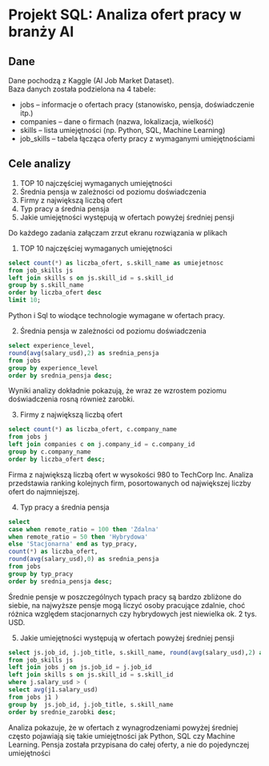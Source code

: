 # Projekt SQL: Analiza ofert pracy w branży AI

## Dane
Dane pochodzą z Kaggle (AI Job Market Dataset).  
Baza danych została podzielona na 4 tabele:  
- jobs – informacje o ofertach pracy (stanowisko, pensja, doświadczenie itp.)  
- companies – dane o firmach (nazwa, lokalizacja, wielkość)  
- skills – lista umiejętności (np. Python, SQL, Machine Learning)  
- job_skills – tabela łącząca oferty pracy z wymaganymi umiejętnościami  

## Cele analizy
1. TOP 10 najczęściej wymaganych umiejętności  
2. Średnia pensja w zależności od poziomu doświadczenia  
3. Firmy z największą liczbą ofert  
4. Typ pracy a średnia pensja
5. Jakie umiejętności występują w ofertach powyżej średniej pensji  

Do każdego zadania załączam zrzut ekranu rozwiązania w plikach


1. TOP 10 najczęściej wymaganych umiejętności
```sql
select count(*) as liczba_ofert, s.skill_name as umiejetnosc 
from job_skills js 
left join skills s on js.skill_id = s.skill_id
group by s.skill_name
order by liczba_ofert desc
limit 10;
```
Python i Sql to wiodące technologie wymagane w ofertach pracy.

2. Średnia pensja w zależności od poziomu doświadczenia  
```sql
select experience_level,
round(avg(salary_usd),2) as srednia_pensja
from jobs
group by experience_level
order by srednia_pensja desc;
```
Wyniki analizy dokładnie pokazują, że wraz ze wzrostem poziomu doświadczenia rosną również zarobki.

3. Firmy z największą liczbą ofert  
```sql
select count(*) as liczba_ofert, c.company_name
from jobs j
left join companies c on j.company_id = c.company_id
group by c.company_name
order by liczba_ofert desc;
```
Firma z największą liczbą ofert w wysokości 980 to TechCorp Inc. Analiza przedstawia ranking kolejnych firm, posortowanych od największej liczby ofert do najmniejszej.

4. Typ pracy a średnia pensja
```sql
select 
case when remote_ratio = 100 then 'Zdalna'
when remote_ratio = 50 then 'Hybrydowa'
else 'Stacjonarna' end as typ_pracy,
count(*) as liczba_ofert,
round(avg(salary_usd),0) as srednia_pensja
from jobs
group by typ_pracy
order by srednia_pensja desc;
```
Średnie pensje w poszczególnych typach pracy są bardzo zbliżone do siebie, na najwyższe pensje mogą liczyć osoby pracujące zdalnie, choć różnica względem stacjonarnych czy hybrydowych jest niewielka ok. 2 tys. USD.

5. Jakie umiejętności występują w ofertach powyżej średniej pensji  
```sql
select js.job_id, j.job_title, s.skill_name, round(avg(salary_usd),2) as srednie_zarobki
from job_skills js
left join jobs j on js.job_id = j.job_id
left join skills s on js.skill_id = s.skill_id
where j.salary_usd > (
select avg(j1.salary_usd)
from jobs j1 )
group by  js.job_id, j.job_title, s.skill_name
order by srednie_zarobki desc;
```
Analiza pokazuje, że w ofertach z wynagrodzeniami powyżej średniej często pojawiają się takie umiejętności jak Python, SQL czy Machine Learning. Pensja została przypisana do całej oferty, a nie do pojedynczej umiejętności
